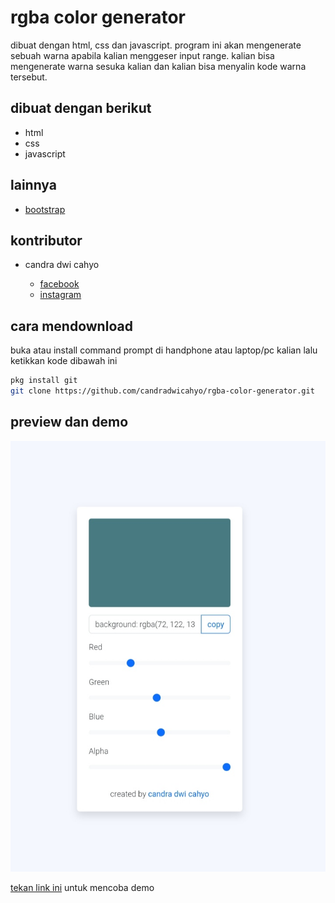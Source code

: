 # rgba color generator

dibuat dengan html, css dan javascript. program ini akan mengenerate sebuah warna apabila kalian menggeser input range. kalian bisa mengenerate warna sesuka kalian dan kalian bisa menyalin kode warna tersebut.

## dibuat dengan berikut

* html
* css
* javascript

## lainnya

* [bootstrap](https://getbootstrap.com)

## kontributor

* candra dwi cahyo

  * [facebook](https://facebook.com/candradwicahyo18)
  * [instagram](https://instagram.com/candradwicahyo18)

## cara mendownload

buka atau install command prompt di handphone atau laptop/pc kalian lalu ketikkan kode dibawah ini 

```bash
pkg install git
git clone https://github.com/candradwicahyo/rgba-color-generator.git
```

## preview dan demo 

![preview](https://github.com/candradwicahyo/rgba-color-generator/blob/master/image.jpg)

[tekan link ini](https://candradwicahyo.github.io/rgba-color-generator) untuk mencoba demo